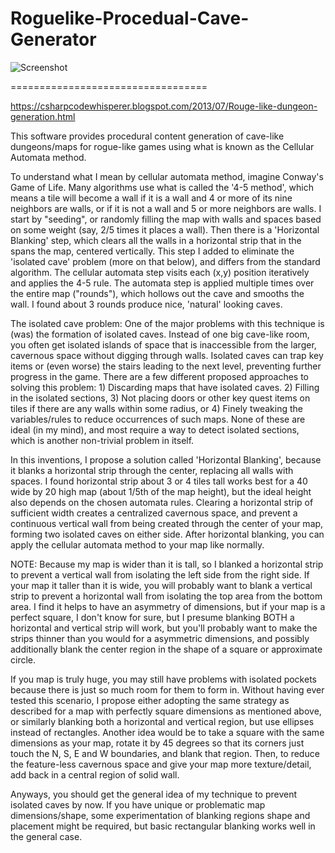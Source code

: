 # Roguelike-Procedual-Cave-Generator

![Screenshot](https://github.com/AdamWhiteHat/Roguelike-Procedual-Cave-Generator/blob/master/Roguelike-Cave-Generator.png)

==================================

 https://csharpcodewhisperer.blogspot.com/2013/07/Rouge-like-dungeon-generation.html
 
  This software provides procedural content generation of cave-like dungeons/maps for rogue-like games using what is known as the Cellular Automata method. 

  To understand what I mean by cellular automata method, imagine Conway's Game of Life. Many algorithms use what is called the '4-5 method', which means a tile will become a wall if it is a wall and 4 or more of its nine neighbors are walls, or if it is not a wall and 5 or more neighbors are walls. I start by "seeding", or randomly filling the map with walls and spaces based on some weight (say, 2/5 times it places a wall). Then there is a 'Horizontal Blanking' step, which clears all the walls in a horizontal strip that in the spans the map, centered vertically. This step I added to eliminate the 'isolated cave' problem (more on that below), and differs from the standard algorithm. The cellular automata step visits each (x,y) position iteratively and applies the 4-5 rule. The automata step is applied multiple times over the entire map ("rounds"), which hollows out the cave and smooths the wall. I found about 3 rounds produce nice, 'natural' looking caves.

  The isolated cave problem: One of the major problems with this technique is (was) the formation of isolated caves. Instead of one big cave-like room, you often get isolated islands of space that is inaccessible from the larger, cavernous space without digging through walls. Isolated caves can trap key items or (even worse) the stairs leading to the next level, preventing further progress in the game. There are a few different proposed approaches to solving this problem: 1) Discarding maps that have isolated caves. 2) Filling in the isolated sections, 3) Not placing doors or other key quest items on tiles if there are any walls within some radius, or 4) Finely tweaking the variables/rules to reduce occurrences of such maps. None of these are ideal (in my mind), and most require a way to detect isolated sections, which is another non-trivial problem in itself.

  In this inventions, I propose a solution called 'Horizontal Blanking', because it blanks a horizontal strip through the center, replacing all walls with spaces. I found horizontal strip about 3 or 4 tiles tall works best for a 40 wide by 20 high map (about 1/5th of the map height), but the ideal height also depends on the chosen automata rules. Clearing a horizontal strip of sufficient width creates a centralized cavernous space, and prevent a continuous vertical wall from being created through the center of your map, forming two isolated caves on either side. After horizontal blanking, you can apply the cellular automata method to your map like normally.
  
  NOTE: Because my map is wider than it is tall, so I blanked a horizontal strip to prevent a vertical wall from isolating the left side from the right side. If your map it taller than it is wide, you will probably want to blank a vertical strip to prevent a horizontal wall from isolating the top area from the bottom area. I find it helps to have an asymmetry of dimensions, but if your map is a perfect square, I don't know for sure, but I presume blanking BOTH a horizontal and vertical strip will work, but you'll probably want to make the strips thinner than you would for a asymmetric dimensions, and possibly additionally blank the center region in the shape of a square or approximate circle.

  If you map is truly huge, you may still have problems with isolated pockets because there is just so much room for them to form in. Without having ever tested this scenario, I propose either adopting the same strategy as described for a map with perfectly square dimensions as mentioned above, or similarly blanking both a horizontal and vertical region, but use ellipses instead of rectangles. Another idea would be to take a square with the same dimensions as your map, rotate it by 45 degrees so that its corners just touch the N, S, E and W boundaries, and blank that region. Then, to reduce the feature-less cavernous space and give your map more texture/detail, add back in a central region of solid wall.

  Anyways, you should get the general idea of my technique to prevent isolated caves by now. If you have unique or problematic map dimensions/shape, some experimentation of blanking regions shape and placement might be required, but basic rectangular blanking works well in the general case.

